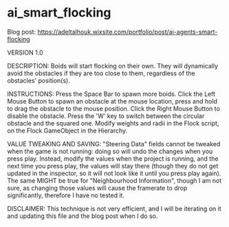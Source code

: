 # ai_smart_flocking

Blog post: https://adeltalhouk.wixsite.com/portfolio/post/ai-agents-smart-flocking

VERSION 1.0


DESCRIPTION:
	Boids will start flocking on their own. They will dynamically avoid the obstacles if they are too close to them, regardless of the obstacles' position(s).


INSTRUCTIONS:
	Press the Space Bar to spawn more boids. Click the Left Mouse Button to spawn an obstacle at the mouse location, press and hold to drag the obstacle to the mouse position. Click the Right Mouse Button to disable the obstacle. Press the 'W' key to switch between the circular obstacle and the squared one. Modify weights and radii in the Flock script, on the Flock GameObject in the Hierarchy. 


VALUE TWEAKING AND SAVING:
	"Steering Data" fields cannot be tweaked when the game is not running: doing so will undo the changes when you press play. Instead, modify the values when the project is running, and the next time you press play, the values will stay there (though they do not get updated in the inspector, so it will not look like it until you press play again). The same MIGHT be true for "Neighbourhood Information", though I am not sure, as changing those values will cause the framerate to drop significantly, therefore I have no tested it.


DISCLAIMER:
	This technique is not very efficient, and I will be iterating on it and updating this file and the blog post when I do so.